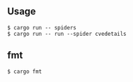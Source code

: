 ## Usage

```shell
$ cargo run -- spiders
$ cargo run -- run --spider cvedetails
```

## fmt

```shell
$ cargo fmt
```
